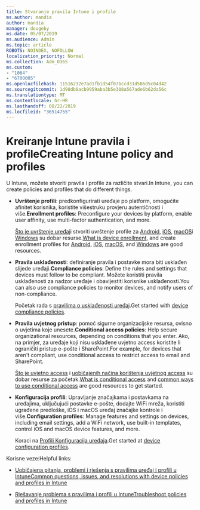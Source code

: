 ```yaml
---
title: Stvaranje pravila Intune i profile
ms.author: mandia
author: mandia
manager: dougeby
ms.date: 05/07/2019
ms.audience: Admin
ms.topic: article
ROBOTS: NOINDEX, NOFOLLOW
localization_priority: Normal
ms.collection: Adm_O365
ms.custom:
- "1064"
- "6700005"
ms.openlocfilehash: 11516232e7ad1fb1d54f07bccd31d586d5c04d42
ms.sourcegitcommit: 1d98db8acb9959aba3b5e308a567ade6b62da56c
ms.translationtype: MT
ms.contentlocale: hr-HR
ms.lasthandoff: 08/22/2019
ms.locfileid: "36514755"
---
```

# <a name="creating-intune-policy-and-profiles"></a><span data-ttu-id="3bca5-102">Kreiranje Intune pravila i profile</span><span class="sxs-lookup"><span data-stu-id="3bca5-102">Creating Intune policy and profiles</span></span>

<span data-ttu-id="3bca5-103">U Intune, možete stvoriti pravila i profile za različite stvari.</span><span class="sxs-lookup"><span data-stu-id="3bca5-103">In Intune, you can create policies and profiles that do different things.</span></span>

- <span data-ttu-id="3bca5-104">**Uvrštenje profili**: predkonfigurirati uređaje po platform, omogućite afinitet korisnika, koristite višestruku provjeru autentičnosti i više.</span><span class="sxs-lookup"><span data-stu-id="3bca5-104">**Enrollment profiles**: Preconfigure your devices by platform, enable user affinity, use multi-factor authentication, and more.</span></span>

  <span data-ttu-id="3bca5-105">[Što je uvrštenje uređaj](https://docs.microsoft.com/intune/device-enrollment)i stvoriti uvrštenje profile za [Android](https://docs.microsoft.com/intune/android-enroll), [iOS](https://docs.microsoft.com/intune/ios-enroll), [macOS](https://docs.microsoft.com/intune/macos-enroll)i [Windows](https://docs.microsoft.com/intune/windows-enrollment-methods) su dobar resurse.</span><span class="sxs-lookup"><span data-stu-id="3bca5-105">[What is device enrollment](https://docs.microsoft.com/intune/device-enrollment), and create enrollment profiles for [Android](https://docs.microsoft.com/intune/android-enroll), [iOS](https://docs.microsoft.com/intune/ios-enroll), [macOS](https://docs.microsoft.com/intune/macos-enroll), and [Windows](https://docs.microsoft.com/intune/windows-enrollment-methods) are good resources.</span></span>

- <span data-ttu-id="3bca5-106">**Pravila usklađenosti**: definiranje pravila i postavke mora biti usklađen slijede uređaji.</span><span class="sxs-lookup"><span data-stu-id="3bca5-106">**Compliance policies**: Define the rules and settings that devices must follow to be compliant.</span></span> <span data-ttu-id="3bca5-107">Možete koristiti pravila usklađenosti za nadzor uređaje i obavijestiti korisnike usklađenosti.</span><span class="sxs-lookup"><span data-stu-id="3bca5-107">You can also use compliance policies to monitor devices, and notify users of non-compliance.</span></span>

  <span data-ttu-id="3bca5-108">Početak rada s [pravilima o usklađenosti uređaj](https://docs.microsoft.com/intune/device-compliance-get-started).</span><span class="sxs-lookup"><span data-stu-id="3bca5-108">Get started with [device compliance policies](https://docs.microsoft.com/intune/device-compliance-get-started).</span></span>
- <span data-ttu-id="3bca5-109">**Pravila uvjetnog pristup**: pomoć sigurne organizacijske resursa, ovisno o uvjetima koje unesete.</span><span class="sxs-lookup"><span data-stu-id="3bca5-109">**Conditional access policies**: Help secure organizational resources, depending on conditions that you enter.</span></span> <span data-ttu-id="3bca5-110">Ako, na primjer, za uređaje koji nisu usklađene uvjetno access koristite li ograničiti pristup e-pošte i SharePoint.</span><span class="sxs-lookup"><span data-stu-id="3bca5-110">For example, for devices that aren't compliant, use conditional access to restrict access to email and SharePoint.</span></span>

  <span data-ttu-id="3bca5-111">[Što je uvjetno access](https://docs.microsoft.com/intune/conditional-access) i [uobičajenih načina korištenja uvjetnog access](https://docs.microsoft.com/intune/conditional-access-intune-common-ways-use) su dobar resurse za početak.</span><span class="sxs-lookup"><span data-stu-id="3bca5-111">[What is conditional access](https://docs.microsoft.com/intune/conditional-access) and [common ways to use conditional access](https://docs.microsoft.com/intune/conditional-access-intune-common-ways-use) are good resources to get started.</span></span>

- <span data-ttu-id="3bca5-112">**Konfiguracija profili**: Upravljanje značajkama i postavkama na uređajima, uključujući postavke e-pošte, dodajte WiFi mreža, koristiti ugrađene predloške, iOS i macOS uređaj značajke kontrole i više.</span><span class="sxs-lookup"><span data-stu-id="3bca5-112">**Configuration profiles**: Manage features and settings on devices, including email settings, add a WiFi network, use built-in templates, control iOS and macOS device features, and more.</span></span>

  <span data-ttu-id="3bca5-113">Koraci na [Profili Konfiguracija uređaja](https://docs.microsoft.com/intune/device-profiles).</span><span class="sxs-lookup"><span data-stu-id="3bca5-113">Get started at [device configuration profiles](https://docs.microsoft.com/intune/device-profiles).</span></span>

<span data-ttu-id="3bca5-114">Korisne veze:</span><span class="sxs-lookup"><span data-stu-id="3bca5-114">Helpful links:</span></span>

- [<span data-ttu-id="3bca5-115">Uobičajena pitanja, problemi i rješenja s pravilima uređaj i profili u Intune</span><span class="sxs-lookup"><span data-stu-id="3bca5-115">Common questions, issues, and resolutions with device policies and profiles in Intune</span></span>](https://docs.microsoft.com/intune/device-profile-troubleshoot)

- [<span data-ttu-id="3bca5-116">Rješavanje problema s pravilima i profili u Intune</span><span class="sxs-lookup"><span data-stu-id="3bca5-116">Troubleshoot policies and profiles in Intune</span></span>](https://docs.microsoft.com/intune/troubleshoot-policies-in-microsoft-intune)

